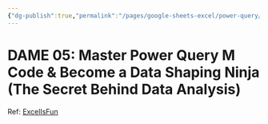 ```yaml
---
{"dg-publish":true,"permalink":"/pages/google-sheets-excel/power-query/tutorial-dame-05/","title":"DAME 05: Master Power Query M Code & Become a Data Shaping Ninja (The Secret Behind Data Analysis)","created":"2024-06-18T23:46:35+07:00","updated":"2024-06-22T21:21:06+07:00"}
---
```


# DAME 05: Master Power Query M Code & Become a Data Shaping Ninja (The Secret Behind Data Analysis)

Ref: [ExcelIsFun](https://www.youtube.com/watch?v=HRFZOYWGhjo)

